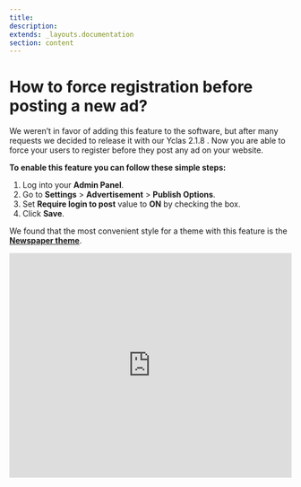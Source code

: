 ```yaml
---
title:
description:
extends: _layouts.documentation
section: content
---
```


# How to force registration before posting a new ad?

We weren’t in favor of adding this feature to the software, but after many requests we decided to release it with our Yclas 2.1.8 . Now you are able to force your users to register before they post any ad on your website.

**To enable this feature you can follow these simple steps:**

1.  Log into your  **Admin Panel**.
2.  Go to  **Settings**  >  **Advertisement**  >  **Publish Options**.
3.  Set  **Require login to post**  value to  **ON** by checking the box.
4.  Click  **Save**.

We found that the most convenient style for a theme with this feature is the **[Newspaper theme](https://yclas.com/domain/demo/105540?theme=newspaper)**.  


<iframe width="100%" height="400px" src="https://www.youtube.com/embed/X5jNy3gLoGQ" title="Yclas video" frameborder="0" allow="accelerometer; autoplay; clipboard-write; encrypted-media; gyroscope; picture-in-picture" allowfullscreen></iframe>
 


